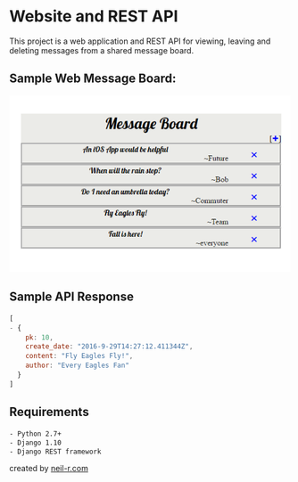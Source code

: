 # Website and REST API

This project is a web application and REST API for viewing, leaving and deleting messages from a shared message board.

## Sample Web Message Board:
![Web Message Board](https://github.com/r-neil/MessageBoard/blob/master/APIandWebsite/README-Img/MessageBoard.PNG)

## Sample API Response

```javascript
[ 
- {
    pk: 10,
    create_date: "2016-9-29T14:27:12.411344Z",
    content: "Fly Eagles Fly!",
    author: "Every Eagles Fan"
  }
]
```

## Requirements
	- Python 2.7+
	- Django 1.10
	- Django REST framework

created by [neil-r.com](http://www.neil-r.com) 
